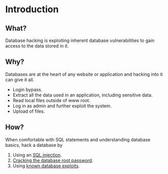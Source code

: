 # Introduction

## What?

Database hacking is exploiting inherent database vulnerabilities to gain access to the data stored in it.

## Why?

Databases are at the heart of any website or application and hacking into it can give it all.

* Login bypass.
* Extract all the data used in an application, including sensitive data.
* Read local files outside of www root.
* Log in as admin and further exploit the system.
* Upload of files.

## How?

When comfortable with SQL statements and understanding database basics, hack a database by

1. Using an [SQL injection](SQLi.md). 
1. [Cracking the database root password](Crack-root.md). 
1. Using [known database exploits](DB-exploits.md).
